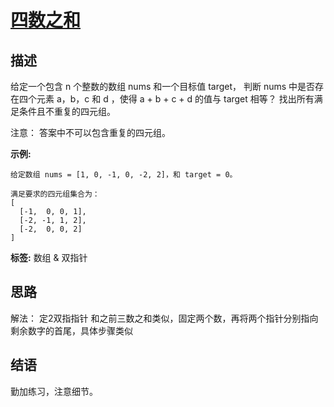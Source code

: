 # [ 四数之和 ][title]

## 描述
给定一个包含 n 个整数的数组 nums 和一个目标值 target，
判断 nums 中是否存在四个元素 a，b，c 和 d ，使得 a + b + c + d 的值与 target 相等？
找出所有满足条件且不重复的四元组。

注意：
答案中不可以包含重复的四元组。

**示例:**
```
给定数组 nums = [1, 0, -1, 0, -2, 2]，和 target = 0。

满足要求的四元组集合为：
[
  [-1,  0, 0, 1],
  [-2, -1, 1, 2],
  [-2,  0, 0, 2]
]
```


**标签:** 数组 &  双指针


## 思路
解法： 定2双指指针
    和之前三数之和类似，固定两个数，再将两个指针分别指向剩余数字的首尾，具体步骤类似

## 结语
  勤加练习，注意细节。
  
  
[title]: https://leetcode-cn.com/problems/4sum/
